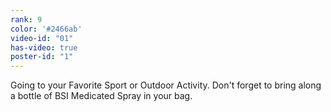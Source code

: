 ```yaml
---
rank: 9
color: '#2466ab'
video-id: "01"
has-video: true
poster-id: "1"
---
```


<p>Going to your Favorite Sport or Outdoor Activity. Don't forget to bring along a bottle of BSI Medicated Spray in your bag.</p>
